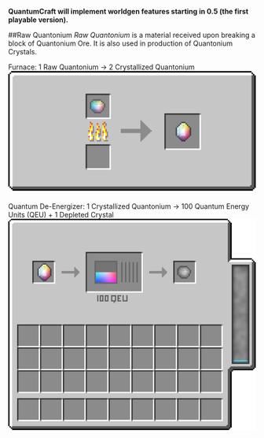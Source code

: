 **QuantumCraft will implement worldgen features starting in 0.5 (the first playable version).**

##Raw Quantonium
*Raw Quantonium* is a material received upon breaking a block of Quantonium Ore. It is also used in production of Quantonium Crystals.

Furnace:
1 Raw Quantonium -> 2 Crystallized Quantonium
<img src="../../img/recipes/smelt_quantonium.png" alt="alt text" style="margin-bottom:20px;">
Quantum De-Energizer:
1 Crystallized Quantonium -> 100 Quantum Energy Units (QEU) + 1 Depleted Crystal
<img src="../../img/recipes/quantonium_deener.png" alt="alt text" style="margin-bottom:20px;">